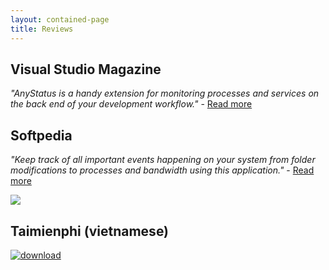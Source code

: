 ```yaml
---
layout: contained-page
title: Reviews
---
```


## Visual Studio Magazine

_"AnyStatus is a handy extension for monitoring processes and services on the back end of your development workflow."_ - [Read more](https://visualstudiomagazine.com/Articles/2016/09/01/16-New-VS-2015-Extensions.aspx?Page=2)

## Softpedia

_"Keep track of all important events happening on your system from folder modifications to processes and bandwidth using this application."_ - [Read more](http://www.softpedia.com/get/System/System-Info/AnyStatus-Desktop.shtml)

<a href="http://www.softpedia.com/get/System/System-Info/AnyStatus-Desktop.shtml#status" target="blank"><img src="//s1.softpedia-static.com/_img/sp100free.png?1"/></a>

## Taimienphi (vietnamese)

<a href="http://taimienphi.vn" title="download"><img src="http://taimienphi.vn/Images/bn/reviewed/tmp2.png" title="awarded 5 Stars at Taimienphi" alt="download" /></a>